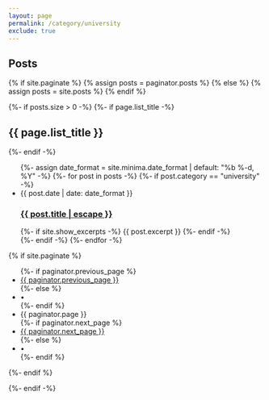 ```yaml
---
layout: page
permalink: /category/university
exclude: true
---
```


## Posts

{% if site.paginate %}
{% assign posts = paginator.posts %}
{% else %}
{% assign posts = site.posts %}
{% endif %}


{%- if posts.size > 0 -%}
{%- if page.list_title -%}
<h2 class="post-list-heading">{{ page.list_title }}</h2>
{%- endif -%}
<ul class="post-list">
{%- assign date_format = site.minima.date_format | default: "%b %-d, %Y" -%}
{%- for post in posts -%}
{%- if post.category == "university" -%}
<li>
<span class="post-meta">{{ post.date | date: date_format }}</span>
<h3>
<a class="post-link" href="{{ post.url | relative_url }}">
{{ post.title | escape }}
</a>
</h3>
{%- if site.show_excerpts -%}
{{ post.excerpt }}
{%- endif -%}
</li>
{%- endif -%}
{%- endfor -%}
</ul>

{% if site.paginate %}
<div class="pager">
<ul class="pagination">
{%- if paginator.previous_page %}
<li><a href="{{ paginator.previous_page_path | relative_url }}" class="previous-page">{{ paginator.previous_page }}</a></li>
{%- else %}
<li><div class="pager-edge">•</div></li>
{%- endif %}
<li><div class="current-page">{{ paginator.page }}</div></li>
{%- if paginator.next_page %}
<li><a href="{{ paginator.next_page_path | relative_url }}" class="next-page">{{ paginator.next_page }}</a></li>
{%- else %}
<li><div class="pager-edge">•</div></li>
{%- endif %}
</ul>
</div>
{%- endif %}

{%- endif -%}